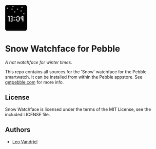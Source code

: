 <img src="icon.png" alt="Snow Icon" width="72"/>



Snow Watchface for Pebble
=========================

*A hot watchface for winter times.*

This repo contains all sources for the 'Snow' watchface for the Pebble smartwatch. It can be installed from within the Pebble appstore. See [getpebble.com](https://getpebble.com/) for more info.


License
-------
Snow Watchface is licensed under the terms of the MIT License, see the included LICENSE file.


Authors
-------
- [Leo Vandriel](http://www.leovandriel.com/)
